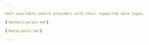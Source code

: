```yaml
---

Gets available search providers with their supported data types.

{!Authorization.md!}

{!RateLimits.md!}

---
```

